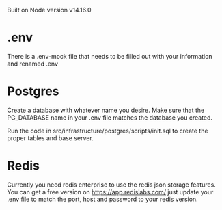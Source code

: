 Built on Node version v14.16.0

# .env

There is a .env-mock file that needs to be filled out with your information and renamed .env

# Postgres

Create a database with whatever name you desire. Make sure that the PG_DATABASE name in your .env file matches the database you created.

Run the code in src/infrastructure/postgres/scripts/init.sql to create the proper tables and base server.

# Redis

Currently you need redis enterprise to use the redis json storage features. You can get a free version on https://app.redislabs.com/
just update your .env file to match the port, host and password to your redis version.